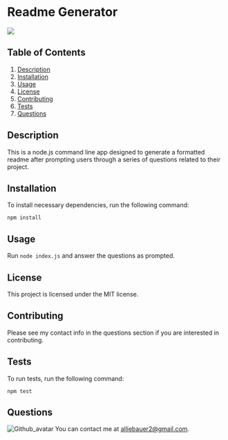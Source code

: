 
# Readme Generator
![](https://img.shields.io/badge/license-MIT-brightgreen)

## Table of Contents

1. [Description](#description)
2. [Installation](#installation)
3. [Usage](#usage)
4. [License](#license)
5. [Contributing](#contributing)
6. [Tests](#tests)
7. [Questions](#questions)

## Description

This is a node.js command line app designed to generate a formatted readme after prompting users through a series of questions related to their project.

## Installation

To install necessary dependencies, run the following command:

~~~
npm install
~~~

## Usage

Run `node index.js` and answer the questions as prompted.

## License

This project is licensed under the MIT license.

## Contributing

Please see my contact info in the questions section if you are interested in contributing.

## Tests

To run tests, run the following command:

~~~
npm test
~~~

## Questions

![Github_avatar](https://avatars1.githubusercontent.com/u/36999425?v=4) You can contact me at alliebauer2@gmail.com.

